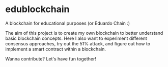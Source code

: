 # edublockchain
A blockchain for educational purposes (or Eduardo Chain :)

The aim of this project is to create my own blockchain to better understand basic blockchain concepts. 
Here I also want to experiment different consensus approaches, try out the 51% attack, and figure out how to implement a smart contract within a blockchain.

Wanna contribute? Let's have fun together!

